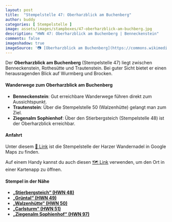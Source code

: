 ```yaml
---
layout: post
title:  "Stempelstelle 47: Oberharzblick am Buchenberg"
author: buddy
categories: [ Stempelstelle ]
image: assets/images/stampboxes/47-oberharzblick-am-buchberg.jpg
description: "HWN 47: Oberharzblick am Buchenberg | Benneckenstein"
comments: false
imageshadow: true
imageSource: '📷 [Oberharzblick am Buchenberg](https://commons.wikimedia.org/wiki/File:Oberharzblick_am_Buchenberg.jpg) von <a href="//commons.wikimedia.org/wiki/User:B.Thomas95" title="User:B.Thomas95">Thomas Binder</a> unter Lizenz [CC BY-SA 4.0](https://creativecommons.org/licenses/by-sa/4.0)'
---
```


Der **Oberharzblick am Buchenberg** (Stempelstelle 47) liegt zwischen Benneckenstein, Rothesütte und Trautenstein. Bei guter Sicht bietet er einen herausragenden Blick auf Wurmberg und Brocken.

#### Wanderwege zum Oberharzblick am Buchenberg

- **Benneckenstein**: Gut erreichbare Wanderwege führen direkt zum Aussichtspunkt.
- **Trautenstein**: Über die Stempelstelle 50 (Walzenhütte) gelangt man zum Ziel.
- **Ziegenalm Sophienhof**: Über den Stierbergsteich (Stempelstelle 48) ist der Oberharzblick erreichbar.

#### Anfahrt

Unter diesem [📍 Link](https://www.google.com/maps/dir/?api=1&origin=&destination=51.65288%2C%2010.74871) ist die Stempelstelle der Harzer Wandernadel in Google Maps zu finden.

<div class="android-only">
  Auf einem Handy kannst du auch diesen 
  <a href="geo:51.65288,10.74871">🗺️ Link</a> 
  verwenden, um den Ort in einer Kartenapp zu öffnen.
  <p></p>
</div>

#### Stempel in der Nähe

- [**„Stierbergsteich“ (HWN 48)**](/stempelstelle-48-stierbergsteich)
- [**„Grüntal“ (HWN 49)**](/stempelstelle-49-gruental)
- [**„Walzenhütte“ (HWN 50)**](/stempelstelle-50-walzenhuette)
- [**„Carlsturm“ (HWN 51)**](/stempelstelle-51-carlsturm)
- [**„Ziegenalm Sophienhof“ (HWN 97)**](/stempelstelle-97-ziegenalm-sophienhof)
